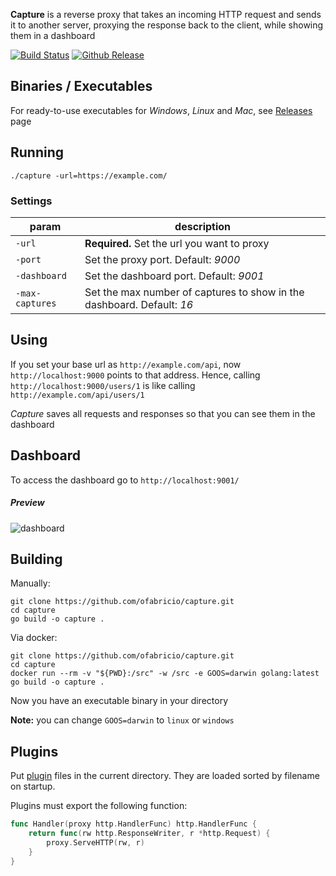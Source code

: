 
**Capture** is a reverse proxy that takes an incoming HTTP request and sends it to another server,
proxying the response back to the client, while showing them in a dashboard

[![Build Status](https://travis-ci.com/ofabricio/capture.svg?branch=master)](https://travis-ci.com/ofabricio/capture)
[![Github Release](https://img.shields.io/github/release/ofabricio/capture.svg)](https://github.com/ofabricio/capture/releases)


## Binaries / Executables

For ready-to-use executables for *Windows*, *Linux* and *Mac*, see [Releases](https://github.com/ofabricio/capture/releases) page


## Running

    ./capture -url=https://example.com/


### Settings

| param           | description |
|-----------------|-------------|
| `-url`          | **Required.** Set the url you want to proxy |
| `-port`         | Set the proxy port. Default: *9000* |
| `-dashboard`    | Set the dashboard port. Default: *9001* |
| `-max-captures` | Set the max number of captures to show in the dashboard. Default: *16* |


## Using

If you set your base url as `http://example.com/api`, now `http://localhost:9000` points to that
address. Hence, calling `http://localhost:9000/users/1` is like calling `http://example.com/api/users/1`

*Capture* saves all requests and responses so that you can see them in the dashboard


## Dashboard

To access the dashboard go to `http://localhost:9001/`

##### Preview

![dashboard](https://i.imgur.com/5pbLRRY.png)


## Building

Manually:

    git clone https://github.com/ofabricio/capture.git
    cd capture
    go build -o capture .

Via docker:

    git clone https://github.com/ofabricio/capture.git
    cd capture
    docker run --rm -v "${PWD}:/src" -w /src -e GOOS=darwin golang:latest go build -o capture .

Now you have an executable binary in your directory

**Note:** you can change `GOOS=darwin` to `linux` or `windows`

## Plugins

Put [plugin](https://golang.org/pkg/plugin/) files in the current directory.
They are loaded sorted by filename on startup.

Plugins must export the following function:

```go
func Handler(proxy http.HandlerFunc) http.HandlerFunc {
    return func(rw http.ResponseWriter, r *http.Request) {
        proxy.ServeHTTP(rw, r)
    }
}
```
